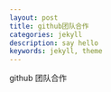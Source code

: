 ```yaml
---
layout: post
title: github团队合作
categories: jekyll
description: say hello
keywords: jekyll, theme
---
```


github 团队合作
